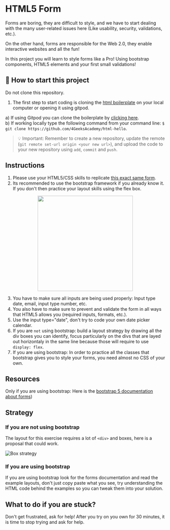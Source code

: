#  HTML5 Form

Forms are boring, they are difficult to style, and we have to start dealing with the many user-related issues here (Like usability, security, validations, etc.).

On the other hand, forms are responsible for the Web 2.0, they enable interactive websites and all the fun!

In this project you will learn to style forms like a Pro! Using bootstrap components, HTML5 elements and your first small validations!



## 🌱  How to start this project

Do not clone this repository.

1. The first step to start coding is cloning the [html boilerplate](https://github.com/4GeeksAcademy/html-hello) on your local computer or opening it using gitpod.

a) If using Gitpod you can clone the boilerplate by [clicking here](https://github.com/4GeeksAcademy/html-hello).  
b) If working locally type the following command from your command line: `$ git clone https://github.com/4GeeksAcademy/html-hello`.  

>💡 Important: Remember to create a new repository, update the remote (`git remote set-url origin <your new url>`), and upload the code to your new repository using `add`, `commit` and `push`.


## Instructions

1. Please use your HTML5/CSS skills to replicate [this exact same form](https://github.com/breatheco-de/html5-form/blob/master/preview.png?raw=true).
2. Its recommended to use the bootstrap framework if you already know it. If you don't then practice your layout skills using the flex box.

<p align="center"><img src="https://github.com/breatheco-de/html5-form/blob/master/preview.png?raw=true" height="300" /></p>

3. You have to make sure all inputs are being used properly: Input type date, email, input type number, etc.
4. You also have to make sure to prevent and validate the form in all ways that HTML5 allows you (required inputs, formats, etc.).
5. Use the input type="date", don't try to code your own date picker calendar.
6. If you are `not` using bootstrap: build a layout strategy by drawing all the div boxes you can identify, focus particularly on the divs that are layed out horizontaly in the same line because those will require to use `display: flex`.
7. If you are using bootstrap: In order to practice all the classes that bootstrap gives you to style your forms, you need almost no CSS of your own.

## Resources

Only if you are using bootstrap: Here is the [bootstrap 5 documentation about forms](https://getbootstrap.com/docs/5.0/forms/overview/))

## Strategy

### If you are not using bootstrap

The layout for this exercise requires a lot of `<div>` and boxes, here is a proposal that could work.

![Box strategy](https://github.com/breatheco-de/exercise-html5-form/blob/master/.learn/form-strateggy.png?raw=true)

### If you are using bootstrap

If you are using bootstrap look for the forms documentation and read the example layouts, don't just copy paste what you see, try understanding the HTML code behind the examples so you can tweak them into your solution.

## What to do if you are stuck?

Don't get frustrated, ask for help! After you try on you own for 30 minutes, it is time to stop trying and ask for help.
